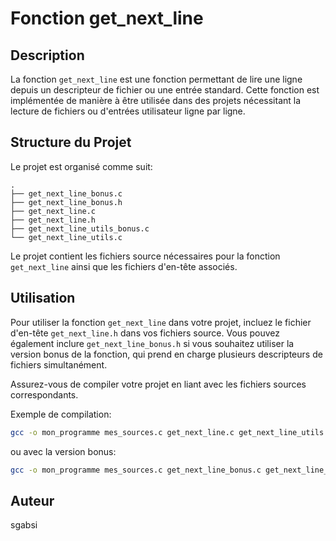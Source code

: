 # Fonction get_next_line

## Description
La fonction `get_next_line` est une fonction permettant de lire une ligne depuis un descripteur de fichier ou une entrée standard. Cette fonction est implémentée de manière à être utilisée dans des projets nécessitant la lecture de fichiers ou d'entrées utilisateur ligne par ligne.

## Structure du Projet
Le projet est organisé comme suit:

```
.
├── get_next_line_bonus.c
├── get_next_line_bonus.h
├── get_next_line.c
├── get_next_line.h
├── get_next_line_utils_bonus.c
└── get_next_line_utils.c
```

Le projet contient les fichiers source nécessaires pour la fonction `get_next_line` ainsi que les fichiers d'en-tête associés.

## Utilisation
Pour utiliser la fonction `get_next_line` dans votre projet, incluez le fichier d'en-tête `get_next_line.h` dans vos fichiers source. Vous pouvez également inclure `get_next_line_bonus.h` si vous souhaitez utiliser la version bonus de la fonction, qui prend en charge plusieurs descripteurs de fichiers simultanément.

Assurez-vous de compiler votre projet en liant avec les fichiers sources correspondants.

Exemple de compilation:
```bash
gcc -o mon_programme mes_sources.c get_next_line.c get_next_line_utils.c -I.
```

ou avec la version bonus:

```bash
gcc -o mon_programme mes_sources.c get_next_line_bonus.c get_next_line_utils_bonus.c -I.
```

## Auteur
sgabsi
